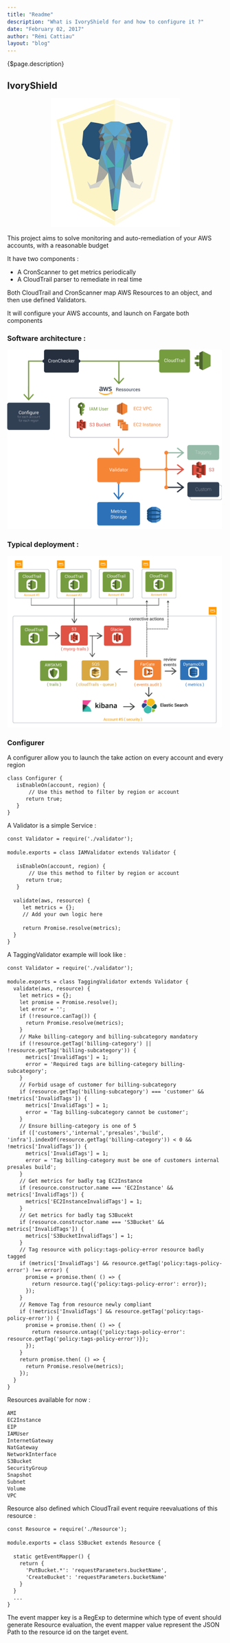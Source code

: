 ```yaml
---
title: "Readme"
description: "What is IvoryShield for and how to configure it ?"
date: "February 02, 2017"
author: "Rémi Cattiau"
layout: "blog"
---
```


<article>

{$page.description}

## IvoryShield

<p align="center">
  <img src="/images/ivoryShield.png" alt="IvoryShield logo"/>
</p>

This project aims to solve monitoring and auto-remediation of your AWS accounts, with a reasonable budget

It have two components :
 - A CronScanner to get metrics periodically
 - A CloudTrail parser to remediate in real time

Both CloudTrail and CronScanner map AWS Resources to an object, and then use defined Validators.

It will configure your AWS accounts, and launch on Fargate both components

### Software architecture :

<img src="/images/architecture.png" width="500" height="auto" alt="Software architecture"/>

### Typical deployment :

<img src="/images/deployment.png" width="500" height="auto" alt="Typical deployment"/>

### Configurer

A configurer allow you to launch the take action on every account and every region

```
class Configurer {
   isEnableOn(account, region) {
   	   // Use this method to filter by region or account
      return true;
   }
}

```

A Validator is a simple Service :

```
const Validator = require('./validator');

module.exports = class IAMValidator extends Validator {

   isEnableOn(account, region) {
   	   // Use this method to filter by region or account
      return true;
   }

  validate(aws, resource) {
  	 let metrics = {};
  	 // Add your own logic here

  	 return Promise.resolve(metrics);
  }
}
```

A TaggingValidator example will look like :

```
const Validator = require('./validator');

module.exports = class TaggingValidator extends Validator {
  validate(aws, resource) {
    let metrics = {};
    let promise = Promise.resolve();
    let error = '';
    if (!resource.canTag()) {
      return Promise.resolve(metrics);
    }
    // Make billing-category and billing-subcategory mandatory
    if (!resource.getTag('billing-category') || !resource.getTag('billing-subcategory')) {
      metrics['InvalidTags'] = 1;
      error = 'Required tags are billing-category billing-subcategory';
    }
    // Forbid usage of customer for billing-subcategory
    if (resource.getTag('billing-subcategory') === 'customer' && !metrics['InvalidTags']) {
      metrics['InvalidTags'] = 1;
      error = 'Tag billing-subcategory cannot be customer';
    }
    // Ensure billing-category is one of 5
    if (['customers','internal','presales','build', 'infra'].indexOf(resource.getTag('billing-category')) < 0 && !metrics['InvalidTags']) {
      metrics['InvalidTags'] = 1;
      error = 'Tag billing-category must be one of customers internal presales build';
    }
    // Get metrics for badly tag EC2Instance
    if (resource.constructor.name === 'EC2Instance' && metrics['InvalidTags']) {
      metrics['EC2InstanceInvalidTags'] = 1;
    }
    // Get metrics for badly tag S3Bucekt
    if (resource.constructor.name === 'S3Bucket' && metrics['InvalidTags']) {
      metrics['S3BucketInvalidTags'] = 1;
    }
    // Tag resource with policy:tags-policy-error resource badly tagged
    if (metrics['InvalidTags'] && resource.getTag('policy:tags-policy-error') !== error) {
      promise = promise.then( () => {
        return resource.tag({'policy:tags-policy-error': error});
      });
    }
    // Remove Tag from resource newly compliant
    if (!metrics['InvalidTags'] && resource.getTag('policy:tags-policy-error')) {
      promise = promise.then( () => {
        return resource.untag({'policy:tags-policy-error': resource.getTag('policy:tags-policy-error')});
      });
    }
    return promise.then( () => {
      return Promise.resolve(metrics);
    });
  }
}
```

Resources available for now :

```
AMI
EC2Instance
EIP
IAMUser
InternetGateway
NatGateway
NetworkInterface
S3Bucket
SecurityGroup
Snapshot
Subnet
Volume
VPC
```

Resource also defined which CloudTrail event require reevaluations of this resource :

```
const Resource = require('./Resource');

module.exports = class S3Bucket extends Resource {

  static getEventMapper() {
    return {
      'PutBucket.*': 'requestParameters.bucketName',
      'CreateBucket': 'requestParameters.bucketName'
    }
  }
  ...
}
```

The event mapper key is a RegExp to determine which type of event should generate Resource evaluation, the event mapper value represent the JSON Path to the resource id on the target event.

</article>
